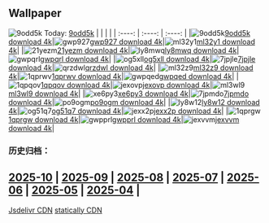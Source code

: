 ## Wallpaper
![9odd5k](https://w.wallhaven.cc/full/9o/wallhaven-9odd5k.jpg) Today: [9odd5k](https://th.wallhaven.cc/small/9o/9odd5k.jpg)
|      |      |      |
| :----: | :----: | :----: |
|![9odd5k](https://th.wallhaven.cc/small/9o/9odd5k.jpg)[9odd5k download 4k](https://wallhaven.cc/w/9odd5k)|![gwp927](https://th.wallhaven.cc/small/gw/gwp927.jpg)[gwp927 download 4k](https://wallhaven.cc/w/gwp927)|![ml32y1](https://th.wallhaven.cc/small/ml/ml32y1.jpg)[ml32y1 download 4k](https://wallhaven.cc/w/ml32y1)|
|![21yezm](https://th.wallhaven.cc/small/21/21yezm.jpg)[21yezm download 4k](https://wallhaven.cc/w/21yezm)|![ly8mwq](https://th.wallhaven.cc/small/ly/ly8mwq.jpg)[ly8mwq download 4k](https://wallhaven.cc/w/ly8mwq)|![gwpqrl](https://th.wallhaven.cc/small/gw/gwpqrl.jpg)[gwpqrl download 4k](https://wallhaven.cc/w/gwpqrl)|
|![og5xll](https://th.wallhaven.cc/small/og/og5xll.jpg)[og5xll download 4k](https://wallhaven.cc/w/og5xll)|![7jpjle](https://th.wallhaven.cc/small/7j/7jpjle.jpg)[7jpjle download 4k](https://wallhaven.cc/w/7jpjle)|![qrzdwl](https://th.wallhaven.cc/small/qr/qrzdwl.jpg)[qrzdwl download 4k](https://wallhaven.cc/w/qrzdwl)|
|![ml32z9](https://th.wallhaven.cc/small/ml/ml32z9.jpg)[ml32z9 download 4k](https://wallhaven.cc/w/ml32z9)|![1qprwv](https://th.wallhaven.cc/small/1q/1qprwv.jpg)[1qprwv download 4k](https://wallhaven.cc/w/1qprwv)|![gwpqed](https://th.wallhaven.cc/small/gw/gwpqed.jpg)[gwpqed download 4k](https://wallhaven.cc/w/gwpqed)|
|![1qpqov](https://th.wallhaven.cc/small/1q/1qpqov.jpg)[1qpqov download 4k](https://wallhaven.cc/w/1qpqov)|![jexovp](https://th.wallhaven.cc/small/je/jexovp.jpg)[jexovp download 4k](https://wallhaven.cc/w/jexovp)|![ml3wl9](https://th.wallhaven.cc/small/ml/ml3wl9.jpg)[ml3wl9 download 4k](https://wallhaven.cc/w/ml3wl9)|
|![xe6py3](https://th.wallhaven.cc/small/xe/xe6py3.jpg)[xe6py3 download 4k](https://wallhaven.cc/w/xe6py3)|![7jpmdo](https://th.wallhaven.cc/small/7j/7jpmdo.jpg)[7jpmdo download 4k](https://wallhaven.cc/w/7jpmdo)|![po9ogm](https://th.wallhaven.cc/small/po/po9ogm.jpg)[po9ogm download 4k](https://wallhaven.cc/w/po9ogm)|
|![ly8w12](https://th.wallhaven.cc/small/ly/ly8w12.jpg)[ly8w12 download 4k](https://wallhaven.cc/w/ly8w12)|![og51q7](https://th.wallhaven.cc/small/og/og51q7.jpg)[og51q7 download 4k](https://wallhaven.cc/w/og51q7)|![jexx2p](https://th.wallhaven.cc/small/je/jexx2p.jpg)[jexx2p download 4k](https://wallhaven.cc/w/jexx2p)|
|![1qprgw](https://th.wallhaven.cc/small/1q/1qprgw.jpg)[1qprgw download 4k](https://wallhaven.cc/w/1qprgw)|![gwpprl](https://th.wallhaven.cc/small/gw/gwpprl.jpg)[gwpprl download 4k](https://wallhaven.cc/w/gwpprl)|![jexvvm](https://th.wallhaven.cc/small/je/jexvvm.jpg)[jexvvm download 4k](https://wallhaven.cc/w/jexvvm)|

### 历史归档：
[2025-10](https://github.com/april-projects/april-wallpaper/tree/main/picture/2025-10/) | [2025-09](https://github.com/april-projects/april-wallpaper/tree/main/picture/2025-09/) | [2025-08](https://github.com/april-projects/april-wallpaper/tree/main/picture/2025-08/) | [2025-07](https://github.com/april-projects/april-wallpaper/tree/main/picture/2025-07/) | [2025-06](https://github.com/april-projects/april-wallpaper/tree/main/picture/2025-06/) | [2025-05](https://github.com/april-projects/april-wallpaper/tree/main/picture/2025-05/) | [2025-04](https://github.com/april-projects/april-wallpaper/tree/main/picture/2025-04/) | 
---
[Jsdelivr CDN](https://cdn.jsdelivr.net/gh/april-projects/april-wallpaper/api.json)
[statically CDN](https://cdn.statically.io/gh/april-projects/april-wallpaper/main/api.json)